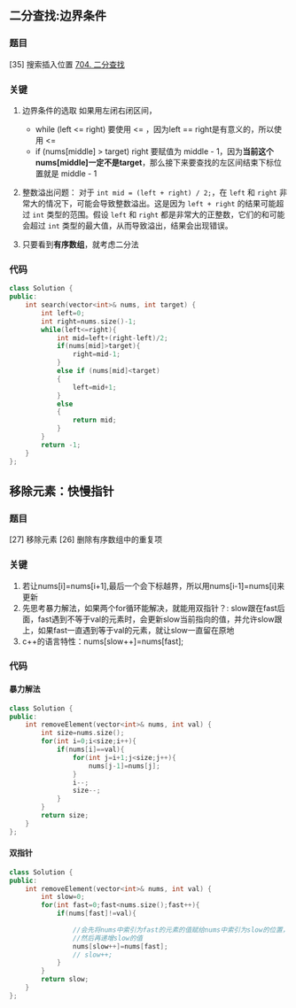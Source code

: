 
## 二分查找:边界条件
### 题目
[35] 搜索插入位置
[704. 二分查找](https://leetcode.cn/problems/binary-search/)
### 关键
1. 边界条件的选取
   如果用左闭右闭区间，
   - while (left <= right) 要使用 <= ，因为left == right是有意义的，所以使用 <=
   - if (nums[middle] > target) right 要赋值为 middle - 1，因为**当前这个nums[middle]一定不是target**，那么接下来要查找的左区间结束下标位置就是 middle - 1

2. 整数溢出问题：
   对于 `int mid = (left + right) / 2;`，在 `left` 和 `right` 非常大的情况下，可能会导致整数溢出。这是因为 `left + right` 的结果可能超过 `int` 类型的范围。假设 `left` 和 `right` 都是非常大的正整数，它们的和可能会超过 `int` 类型的最大值，从而导致溢出，结果会出现错误。

3. 只要看到**有序数组**，就考虑二分法
### 代码

```c++
class Solution {
public:
    int search(vector<int>& nums, int target) {
        int left=0;
        int right=nums.size()-1;
        while(left<=right){
            int mid=left+(right-left)/2;
            if(nums[mid]>target){
                right=mid-1;
            }
            else if (nums[mid]<target)
            {
                left=mid+1;
            }
            else
            {
                return mid;
            }
        }
        return -1;
    }
};
```

## 移除元素：快慢指针
### 题目
[27] 移除元素
[26] 删除有序数组中的重复项
### 关键
1. 若让nums[i]=nums[i+1],最后一个会下标越界，所以用nums[i-1]=nums[i]来更新
2. 先思考暴力解法，如果两个for循环能解决，就能用双指针？:
	slow跟在fast后面，fast遇到不等于val的元素时，会更新slow当前指向的值，并允许slow跟上，如果fast一直遇到等于val的元素，就让slow一直留在原地
3. c++的语言特性：nums[slow++]=nums[fast];
### 代码
#### 暴力解法
```c++
class Solution {
public:
    int removeElement(vector<int>& nums, int val) {
        int size=nums.size();
        for(int i=0;i<size;i++){
            if(nums[i]==val){
                for(int j=i+1;j<size;j++){
                    nums[j-1]=nums[j];
                }
                i--;
                size--;
            }
        }
        return size;
    }
};
```

#### 双指针

```c++
class Solution {
public:
    int removeElement(vector<int>& nums, int val) {
        int slow=0;
        for(int fast=0;fast<nums.size();fast++){
            if(nums[fast]!=val){
                
                //会先将nums中索引为fast的元素的值赋给nums中索引为slow的位置，
                //然后再递增slow的值
                nums[slow++]=nums[fast];
                // slow++;
            }
        }
        return slow;
    }
};
```

